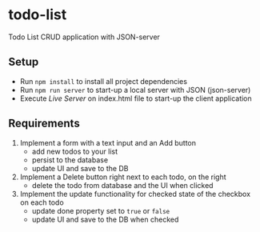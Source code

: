 # todo-list
Todo List CRUD application with JSON-server

## Setup

-   Run `npm install` to install all project dependencies
-   Run `npm run server` to start-up a local server with JSON (json-server)
-   Execute _Live Server_ on index.html file to start-up the client application

## Requirements

1. Implement a form with a text input and an Add button
   - add new todos to your list
   - persist to the database
   - update UI and save to the DB
2. Implement a Delete button right next to each todo, on the right
   - delete the todo from database and the UI when clicked
3. Implement the update functionality for checked state of the checkbox on each todo
   - update done property set to `true` or `false`
   - update UI and save to the DB when checked
